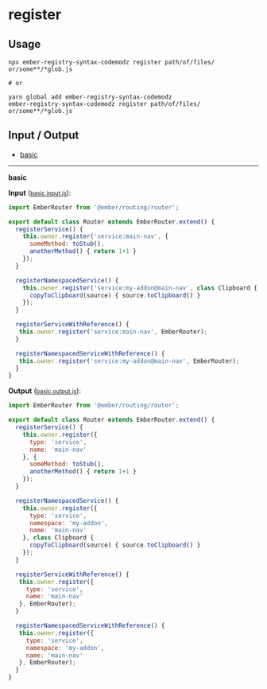 # register


## Usage

```
npx ember-registry-syntax-codemodz register path/of/files/ or/some**/*glob.js

# or

yarn global add ember-registry-syntax-codemodz
ember-registry-syntax-codemodz register path/of/files/ or/some**/*glob.js
```

## Input / Output

<!--FIXTURES_TOC_START-->
* [basic](#basic)
<!--FIXTURES_TOC_END-->

<!--FIXTURES_CONTENT_START-->
---
<a id="basic">**basic**</a>

**Input** (<small>[basic.input.js](transforms/register/__testfixtures__/basic.input.js)</small>):
```js
import EmberRouter from '@ember/routing/router';

export default class Router extends EmberRouter.extend() {
  registerService() {
    this.owner.register('service:main-nav', {
      someMethod: toStub(),
      anotherMethod() { return 1+1 }
    });
  }

  registerNamespacedService() {
    this.owner.register('service:my-addon@main-nav', class Clipboard {
      copyToClipboard(source) { source.toClipboard() }
    });
  }

  registerServiceWithReference() {
   this.owner.register('service:main-nav', EmberRouter);
  }

  registerNamespacedServiceWithReference() {
   this.owner.register('service:my-addon@main-nav', EmberRouter);
  }
}

```

**Output** (<small>[basic.output.js](transforms/register/__testfixtures__/basic.output.js)</small>):
```js
import EmberRouter from '@ember/routing/router';

export default class Router extends EmberRouter.extend() {
  registerService() {
    this.owner.register({
      type: 'service',
      name: 'main-nav'
    }, {
      someMethod: toStub(),
      anotherMethod() { return 1+1 }
    });
  }

  registerNamespacedService() {
    this.owner.register({
      type: 'service',
      namespace: 'my-addon',
      name: 'main-nav'
    }, class Clipboard {
      copyToClipboard(source) { source.toClipboard() }
    });
  }

  registerServiceWithReference() {
   this.owner.register({
     type: 'service',
     name: 'main-nav'
   }, EmberRouter);
  }

  registerNamespacedServiceWithReference() {
   this.owner.register({
     type: 'service',
     namespace: 'my-addon',
     name: 'main-nav'
   }, EmberRouter);
  }
}

```
<!--FIXTURES_CONTENT_END-->